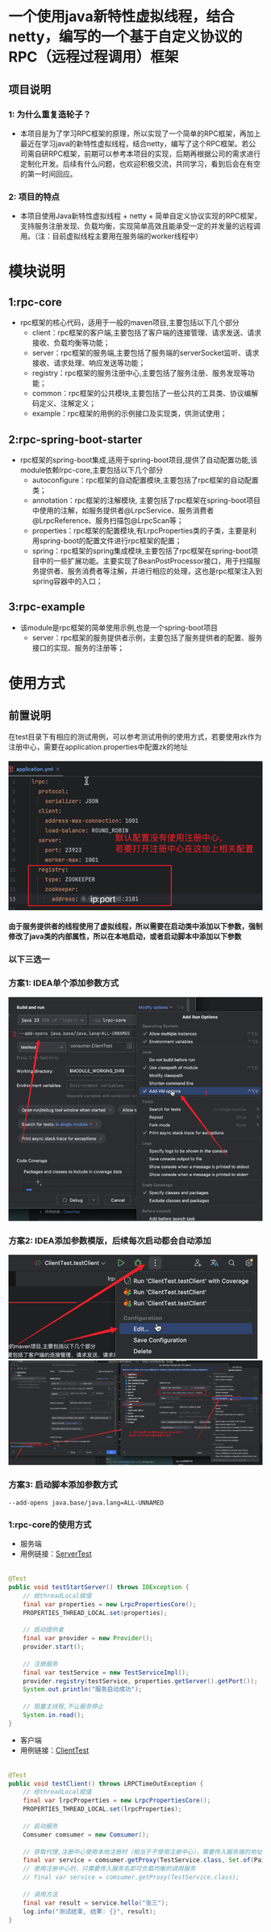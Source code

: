 # 一个使用java新特性虚拟线程，结合netty，编写的一个基于自定义协议的RPC（远程过程调用）框架
## 项目说明
### 1: 为什么重复造轮子？
- 本项目是为了学习RPC框架的原理，所以实现了一个简单的RPC框架，再加上最近在学习java的新特性虚拟线程，结合netty，编写了这个RPC框架。若公司需自研RPC框架，前期可以参考本项目的实现，后期再根据公司的需求进行定制化开发。后续有什么问题，也欢迎积极交流，共同学习，看到后会在有空的第一时间回应。
### 2: 项目的特点
- 本项目使用Java新特性虚拟线程 + netty + 简单自定义协议实现的RPC框架，支持服务注册发现、负载均衡，实现简单高效且能承受一定的并发量的远程调用。（注：目前虚拟线程主要用在服务端的worker线程中）


# 模块说明
## 1:rpc-core
- rpc框架的核心代码，适用于一般的maven项目,主要包括以下几个部分
    - client：rpc框架的客户端,主要包括了客户端的连接管理、请求发送、请求接收、负载均衡等功能；
    - server：rpc框架的服务端,主要包括了服务端的serverSocket监听、请求接收、请求处理、响应发送等功能；
    - registry：rpc框架的服务注册中心,主要包括了服务注册、服务发现等功能；
    - common：rpc框架的公共模块,主要包括了一些公共的工具类、协议编解码定义、注解定义；
    - example：rpc框架的用例的示例接口及实现类，供测试使用；

## 2:rpc-spring-boot-starter
- rpc框架的spring-boot集成,适用于spring-boot项目,提供了自动配置功能,该module依赖lrpc-core,主要包括以下几个部分
    - autoconfigure：rpc框架的自动配置模块,主要包括了rpc框架的自动配置类；
    - annotation：rpc框架的注解模块, 主要包括了rpc框架在spring-boot项目中使用的注解，如服务提供者@LrpcService、服务消费者@LrpcReference、服务扫描包@LrpcScan等；
    - properties：rpc框架的配置模块,有LrpcProperties类的子类，主要是利用spring-boot的配置文件进行rpc框架的配置；
    - spring：rpc框架的spring集成模块,主要包括了rpc框架在spring-boot项目中的一些扩展功能。主要实现了BeanPostProcessor接口，用于扫描服务提供者、服务消费者等注解，并进行相应的处理，这也是rpc框架注入到spring容器中的入口；

## 3:rpc-example
- 该module是rpc框架的简单使用示例,也是一个spring-boot项目
    - server：rpc框架的服务提供者示例，主要包括了服务提供者的配置、服务接口的实现、服务的注册等；
  
# 使用方式
## 前置说明
  在test目录下有相应的测试用例，可以参考测试用例的使用方式，若要使用zk作为注册中心，需要在application.properties中配置zk的地址
#### ![img.png](img/img.png)

**由于服务提供者的线程使用了虚拟线程，所以需要在启动类中添加以下参数，强制修改了java类的内部属性，所以在本地启动，或者启动脚本中添加以下参数**

### 以下三选一
### 方案1: IDEA单个添加参数方式
![img.png](img/img_1.png)
### 方案2: IDEA添加参数模版，后续每次启动都会自动添加
![img.png](img/img_2.png)
![img.png](img/img_3.png)
### 方案3: 启动脚本添加参数方式
```shell
--add-opens java.base/java.lang=ALL-UNNAMED
````


### 1:rpc-core的使用方式
- 服务端
- 用例链接：[ServerTest](lrpc-core/src/test/java/server/ServerTest.java)
```java

@Test
public void testStartServer() throws IOException {
    // 给threadLocal赋值
    final var properties = new LrpcPropertiesCore();
    PROPERTIES_THREAD_LOCAL.set(properties);

    // 启动提供者
    final var provider = new Provider();
    provider.start();

    // 注册服务
    final var testService = new TestServiceImpl();
    provider.registry(testService, properties.getServer().getPort());
    System.out.println("服务启动成功");

    // 阻塞主线程,不让服务停止
    System.in.read();
}
```

- 客户端
- 用例链接：[ClientTest](lrpc-core/src/test/java/consumer/ClientTest.java)
```java

@Test
public void testClient() throws LRPCTimeOutException {
    // 给threadLocal赋值
    final var lrpcProperties = new LrpcPropertiesCore();
    PROPERTIES_THREAD_LOCAL.set(lrpcProperties);

    // 启动服务
    Comsumer comsumer = new Comsumer();

    // 获取代理,注册中心使用本地注册时（相当于不使用注册中心），需要传入服务端的地址
    final var service = comsumer.getProxy(TestService.class, Set.of(Pair.of("127.0.0.1", lrpcProperties.getServer().getPort())));
    // 使用注册中心时，只需要传入服务名即可负载均衡的调用服务
    // final var service = comsumer.getProxy(TestService.class);

    // 调用方法
    final var result = service.hello("张三");
    log.info("测试结束, 结果: {}", result);
}
```
